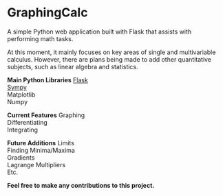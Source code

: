 # GraphingCalc
A simple Python web application built with Flask that assists with performing math tasks. 

At this moment, it mainly focuses on key areas of single and multivariable calculus. However, there are plans being made to add other 
quantitative subjects, such as linear algebra and statistics.

<b>Main Python Libraries</b>
<a href="https://github.com/pallets/flask">Flask</a><br>
<a href="https://github.com/sympy/sympy">Sympy</a><br>
Matplotlib<br>
Numpy

<b>Current Features</b>
Graphing<br>
Differentiating<br>
Integrating

<b>Future Additions</b>
Limits<br>
Finding Minima/Maxima<br>
Gradients<br>
Lagrange Multipliers<br>
Etc.


<b>Feel free to make any contributions to this project.</b>
